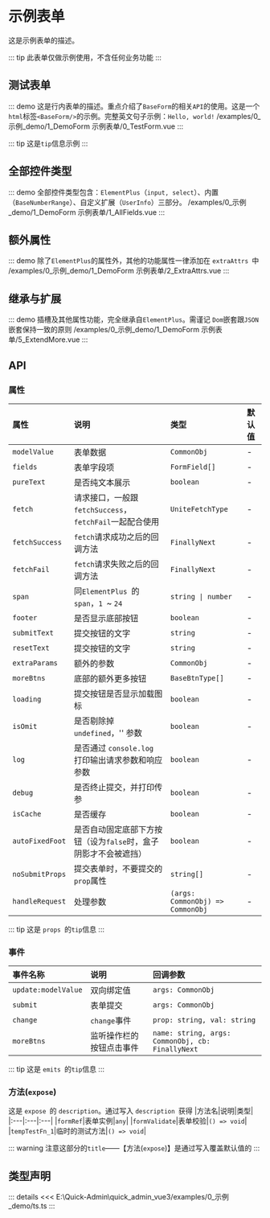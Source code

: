 # 示例表单

这是示例表单的描述。



::: tip
此表单仅做示例使用，不含任何业务功能
:::



## 测试表单
::: demo 这是行内表单的描述。重点介绍了`BaseForm`的相关`API`的使用。这是一个`html`标签`<BaseForm/>`的示例。完整英文句子示例：`Hello, world!`
/examples/0_示例_demo/1_DemoForm 示例表单/0_TestForm.vue
:::


::: tip
这是`tip`信息示例
:::


## 全部控件类型
::: demo 全部控件类型包含：`ElementPlus`（`input, select`）、内置（`BaseNumberRange`）、自定义扩展（`UserInfo`）三部分。
/examples/0_示例_demo/1_DemoForm 示例表单/1_AllFields.vue
:::


## 额外属性
::: demo 除了`ElementPlus`的属性外，其他的功能属性一律添加在 `extraAttrs `中
/examples/0_示例_demo/1_DemoForm 示例表单/2_ExtraAttrs.vue
:::


## 继承与扩展
::: demo 插槽及其他属性功能，完全继承自`ElementPlus`。需谨记 `Dom`嵌套跟`JSON`嵌套保持一致的原则
/examples/0_示例_demo/1_DemoForm 示例表单/5_ExtendMore.vue
:::



## API

### 属性

|属性|说明|类型|默认值|
|:---|:---|:---|:---|
|`modelValue`|表单数据|`CommonObj`|-|
|`fields`|表单字段项|`FormField[]`|-|
|`pureText`|是否纯文本展示|`boolean`|-|
|`fetch`|请求接口，一般跟`fetchSuccess`，`fetchFail`一起配合使用|`UniteFetchType`|-|
|`fetchSuccess`|`fetch`请求成功之后的回调方法|`FinallyNext`|-|
|`fetchFail`|`fetch`请求失败之后的回调方法|`FinallyNext`|-|
|`span`|同`ElementPlus `的`span`，`1 `~ `24`|`string \| number`|-|
|`footer`|是否显示底部按钮|`boolean`|-|
|`submitText`|提交按钮的文字|`string`|-|
|`resetText`|提交按钮的文字|`string`|-|
|`extraParams`|额外的参数|`CommonObj`|-|
|`moreBtns`|底部的额外更多按钮|`BaseBtnType[]`|-|
|`loading`|提交按钮是否显示加载图标|`boolean`|-|
|`isOmit`|是否剔除掉 `undefined`，'' 参数|`boolean`|-|
|`log`|是否通过 `console.log `打印输出请求参数和响应参数|`boolean`|-|
|`debug`|是否终止提交，并打印传参|`boolean`|-|
|`isCache`|是否缓存|`boolean`|-|
|`autoFixedFoot`|是否自动固定底部下方按钮（设为`false`时，盒子阴影才不会被遮挡）|`boolean`|-|
|`noSubmitProps`|提交表单时，不要提交的`prop`属性|`string[]`|-|
|`handleRequest`|处理参数|`(args: CommonObj) => CommonObj`|-|


::: tip
这是 `props `的`tip`信息
:::


### 事件

|事件名称|说明|回调参数|
|:---|:---|:---|
|`update:modelValue`|双向绑定值|`args: CommonObj`|
|`submit`|表单提交|`args: CommonObj`|
|`change`|`change`事件|`prop: string, val: string `| `number`|
|`moreBtns`|监听操作栏的按钮点击事件|`name: string, args: CommonObj, cb: FinallyNext`|


::: tip
这是 `emits `的`tip`信息
:::


### 方法(`expose`)


这是 `expose `的 `description`。通过写入 `description `获得
|方法名|说明|类型|
|:---|:---|:---|
|`formRef`|表单实例|`any`|
|`formValidate`|表单校验|`() => void`|
|`tempTestFn_1`|临时的测试方法|`() => void`|


::: warning
注意这部分的`title`——【方法(`expose`)】是通过写入覆盖默认值的
:::





## 类型声明
::: details
<<< E:\Quick-Admin\quick_admin_vue3/examples/0_示例_demo/ts.ts
:::  


